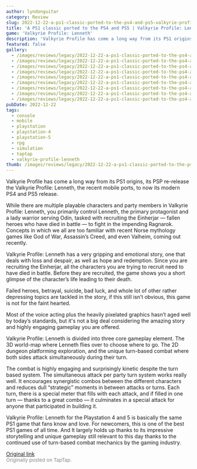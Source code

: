 ```yaml
---
author: lyndonguitar
category: Review
slug: 2022-12-22-a-ps1-classic-ported-to-the-ps4-and-ps5-valkyrie-profile-lenneth-first-impressions
title: 'A PS1 classic ported to the PS4 and PS5 | Valkyrie Profile: Lenneth - First Impressions'
game: 'Valkyrie Profile: Lenneth'
description: 'Valkyrie Profile has come a long way from its PS1 origins, its PSP re-release the Valkyrie Profile: Lenneth, the recent mobile ports, to now its modern PS4 and PS5 release.'
featured: false
gallery:
  - /images/reviews/legacy/2022-12-22-a-ps1-classic-ported-to-the-ps4-and-ps5--valkyrie-profile-lenneth---first-impressions-0.avif
  - /images/reviews/legacy/2022-12-22-a-ps1-classic-ported-to-the-ps4-and-ps5--valkyrie-profile-lenneth---first-impressions-1.avif
  - /images/reviews/legacy/2022-12-22-a-ps1-classic-ported-to-the-ps4-and-ps5--valkyrie-profile-lenneth---first-impressions-2.avif
  - /images/reviews/legacy/2022-12-22-a-ps1-classic-ported-to-the-ps4-and-ps5--valkyrie-profile-lenneth---first-impressions-3.avif
  - /images/reviews/legacy/2022-12-22-a-ps1-classic-ported-to-the-ps4-and-ps5--valkyrie-profile-lenneth---first-impressions-4.avif
  - /images/reviews/legacy/2022-12-22-a-ps1-classic-ported-to-the-ps4-and-ps5--valkyrie-profile-lenneth---first-impressions-5.avif
  - /images/reviews/legacy/2022-12-22-a-ps1-classic-ported-to-the-ps4-and-ps5--valkyrie-profile-lenneth---first-impressions-6.avif
  - /images/reviews/legacy/2022-12-22-a-ps1-classic-ported-to-the-ps4-and-ps5--valkyrie-profile-lenneth---first-impressions-7.avif
  - /images/reviews/legacy/2022-12-22-a-ps1-classic-ported-to-the-ps4-and-ps5--valkyrie-profile-lenneth---first-impressions-8.avif
pubDate: 2022-12-22
tags:
  - console
  - mobile
  - playstation
  - playstation-4
  - playstation-5
  - rpg
  - simulation
  - taptap
  - valkyrie-profile-lenneth
thumb: /images/reviews/legacy/2022-12-22-a-ps1-classic-ported-to-the-ps4-and-ps5--valkyrie-profile-lenneth---first-impressions-0.avif
---
```


Valkyrie Profile has come a long way from its PS1 origins, its PSP re-release the Valkyrie Profile: Lenneth, the recent mobile ports, to now its modern PS4 and PS5 release.

While there are multiple playable characters and party members in Valkyrie Profile: Lenneth, you primarily control Lenneth, the primary protagonist and a lady warrior serving Odin, tasked with recruiting the Einherjar — fallen heroes who have died in battle — to fight in the impending Ragnarok. Concepts in which we all are too familiar with recent Norse mythology games like God of War, Assassin’s Creed, and even Valheim, coming out recently.

Valkyrie Profile: Lenneth has a very gripping and emotional story, one that deals with loss and despair, as well as hope and redemption. Since you are recruiting the Einherjar, all the characters you are trying to recruit need to have died in battle. Before they are recruited, the game shows you a short glimpse of the character’s life leading to their death.

Failed heroes, betrayal, suicide, bad luck, and whole lot of other rather depressing topics are tackled in the story, if this still isn’t obvious, this game is not for the faint hearted.

Most of the voice acting plus the heavily pixelated graphics hasn’t aged well by today’s standards, but it's not a big deal considering the amazing story and highly engaging gameplay you are offered.

Valkyrie Profile: Lenneth is divided into three core gameplay element. The 3D world-map where Lenneth flies over to choose where to go. The 2D dungeon platforming exploration, and the unique turn-based combat where both sides attack simultaneously during their turn.

The combat is highly engaging and surprisingly kinetic despite the turn based system. The simultaneous attack per party turn system works really well. It encourages synergistic combos between the different characters and reduces dull “strategic” moments in between attacks or turns. Each turn, there is a special meter that fills with each attack, and if filled in one turn — thanks to a great combo — it culminates in a special attack for anyone that participated in building it.

Valkyrie Profile: Lenneth for the Playstation 4 and 5 is basically the same PS1 game that fans know and love. For newcomers, this is one of the best PS1 games of all time. And It largely holds up thanks to its impressive storytelling and unique gameplay still relevant to this day thanks to the continued use of turn-based combat mechanics by the gaming industry.

[Original link](https://www.taptap.io/post/3872282)<br><span style="font-size: 0.95em; color: #888;">Originally posted on TapTap.</span>